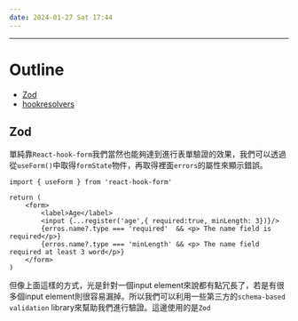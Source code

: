 ```yaml
---
date: 2024-01-27 Sat 17:44
---
```

---

# Outline

+ [Zod](##Zod)
+ [hookresolvers](##hookresolvers)

## Zod

單純靠`React-hook-form`我們當然也能夠達到進行表單驗證的效果，我們可以透過從`useForm()`中取得`formState`物件，再取得裡面`errors`的屬性來顯示錯誤。

```tsx
import { useForm } from 'react-hook-form'

return (
	<form>
		<label>Age</label>
		<input {...register('age',{ required:true, minLength: 3})}/>
		{erros.name?.type === 'required'  && <p> The name field is required</p>}
		{erros.name?.type === 'minLength' && <p> The name field required at least 3 word</p>}
	</form>
)

```

但像上面這樣的方式，光是針對一個input element來說都有點冗長了，若是有很多個input element則很容易漏掉。所以我們可以利用一些第三方的`schema-based validation` library來幫助我們進行驗證。這邊使用的是`Zod`

